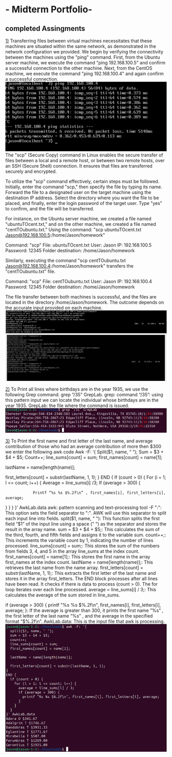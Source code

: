# - Midterm Portfolio-

## completed Assingments

<span style="text-decoration:underline;">1)</span>
Transferring files between virtual machines necessitates that these machines are situated within the same network, as demonstrated in the network configuration we provided.
We begin by verifying the connectivity between the machines using the "ping" command. First, from the Ubuntu server machine, we execute the command "ping 192.168.100.5" and confirm a successful connection to the other machine. Next, from the CentOS machine, we execute the command "ping 192.168.100.4" and again confirm a successful connection.
![ping test](assets/2.png)
The "scp" (Secure Copy) command in Linux enables the secure transfer of files between a local and a remote host, or between two remote hosts, over an SSH (Secure Shell) connection. It ensures that files are transferred securely and encrypted.

To utilize the "scp" command effectively, certain steps must be followed. Initially, enter the command "scp," then specify the file by typing its name. Forward the file to a designated user on the target machine using the destination IP address. Select the directory where you want the file to be placed, and finally, enter the login password of the target user. Type "yes" to confirm, and the file will be transferred.

For instance, on the Ubuntu server machine, we created a file named "ubuntuTOcent.txt," and on the other machine, we created a file named "centTOubuntu.txt." Using the command: "scp ubuntuTOcent.txt Jason@192.168.100.5:/home/Jason/homework"

Command: "scp"
File: ubuntuTOcent.txt
User: Jason
IP: 192.168.100.5
Password: 12345
Folder destination: /home/Jason/homework

Similarly, executing the command "scp centTOubuntu.txt Jason@192.168.100.4:/home/Jason/homework" transfers the "centTOubuntu.txt" file.

Command: "scp"
File: centTOubuntu.txt
User: Jason
IP: 192.168.100.4
Password: 12345
Folder destination: /home/Jason/homework

The file transfer between both machines is successful, and the files are located in the directory /home/Jason/homework. The outcome depends on the accurate input provided on each machine.
![ping test](assets/1.png)
![ping test](assets/3.png)

<span style="text-decoration:underline;">2)</span>
To Print all lines where birthdays are in the year 1935, we use the following Grep command.
grep “/35” GrepLab.
grep: command 
“/35”: using this pattern input we can locate the individual whose birthdays are in the year 1935. 
GrepLab: the file where the command is issued.
![ping test](assets/1.1.png)

<span style="text-decoration:underline;">3)</span>
To Print the first name and first letter of the last name, and average contribution of those who had an average contribution of more then $300 we enter the following awk code
Awk -F: ‘{
Split($1, name, “ “);
Sum = $3 + $4 + $5;
Count++;
line_sums[count]  =  sum;
first_names[count]  = name[1];

lastName = name[length(name)];

first_letters[count] = substr(lastName, 1, 1);
}
END {
If (count > 0) {
For (i = 1; I <= count; i++) {
Average = line_sums[i] /3;
If (average > 300) {

				Printf “%s %s $%.2f\n” , first_names[i], first_letters[i], average;
}
}
}
}’ AwkLab.data
   awk: pattern scanning and text-processing tool 
-F ":": This option sets the field separator to ":". AWK will use this separator to split each input line into fields.
split($1, name, " "): This function splits the first field “$1” of the input line using a space (" ") as the separator and stores the result in the array name.
 sum = $3 + $4 + $5;: This calculates the sum of the third, fourth, and fifth fields and assigns it to the variable sum.
count++;: This increments the variable count by 1, indicating the number of lines processed.
line_sums[count] = sum;: This stores the sum of the numbers from fields 3, 4, and 5 in the array line_sums at the index count.
first_names[count] = name[1];: This stores the first name in the array first_names at the index count.
lastName = name[length(name)];: This retrieves the last name from the name array.
first_letters[count] = substr(lastName, 1, 1);: This extracts the first letter of the last name and stores it in the array first_letters.
The END block processes after all lines have been read. It checks if there is data to process (count > 0).
The for loop iterates over each line processed.
average = line_sums[i] / 3;: This calculates the average of the sum stored in line_sums.

 if (average > 300) { printf "%s %s $%.2f\n", first_names[i], first_letters[i], average; }: If the average is greater than 300, it prints the first name ”%s” , the first letter of the last name “%s” , and the average in the specified format “$%.2f\n”.
AwkLab.data: This is the input file that awk is processing.
![ping test](assets/2.1.png)
